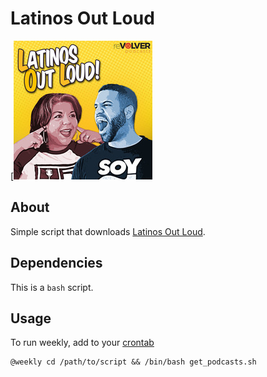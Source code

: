 # Latinos Out Loud

[![Latinos Out Loud](/images/logo.jpg)

## About

Simple script that downloads [Latinos Out Loud](https://www.revolverpodcasts.com/shows/latinos-out-loud/).

## Dependencies
This is a `bash` script.

## Usage

To run weekly, add to your [crontab](https://en.wikipedia.org/wiki/Cron)

```
@weekly cd /path/to/script && /bin/bash get_podcasts.sh
```
